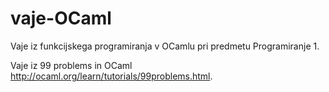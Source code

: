 # vaje-OCaml
Vaje iz funkcijskega programiranja v OCamlu pri predmetu Programiranje 1.

Vaje iz 99 problems in OCaml http://ocaml.org/learn/tutorials/99problems.html.
